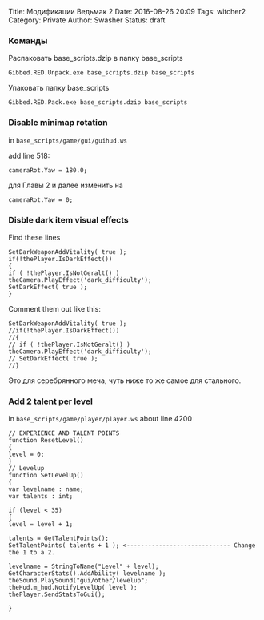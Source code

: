Title: Модификации Ведьмак 2
Date: 2016-08-26 20:09
Tags: witcher2
Category: Private
Author: Swasher
Status: draft

### Команды

Распаковать base_scripts.dzip в папку base_scripts

    Gibbed.RED.Unpack.exe base_scripts.dzip base_scripts

Упаковать папку base_scripts

    Gibbed.RED.Pack.exe base_scripts.dzip base_scripts

### Disable minimap rotation

in `base_scripts/game/gui/guihud.ws`

add line 518:

    cameraRot.Yaw = 180.0;
    
для Главы 2 и далее изменить на 

    cameraRot.Yaw = 0;
    
### Disble dark item visual effects

Find these lines

    SetDarkWeaponAddVitality( true );
    if(!thePlayer.IsDarkEffect())
    {
    if ( !thePlayer.IsNotGeralt() ) theCamera.PlayEffect('dark_difficulty');
    SetDarkEffect( true );
    }

Comment them out like this:

    SetDarkWeaponAddVitality( true );
    //if(!thePlayer.IsDarkEffect())
    //{
    // if ( !thePlayer.IsNotGeralt() ) theCamera.PlayEffect('dark_difficulty');
    // SetDarkEffect( true );
    //}

Это для серебрянного меча, чуть ниже то же самое для стального.

### Add 2 talent per level

in `base_scripts/game/player/player.ws` about line 4200

    // EXPERIENCE AND TALENT POINTS
    function ResetLevel()
    {
    level = 0;
    }
    // Levelup
    function SetLevelUp()
    {	
    var levelname : name;
    var talents : int;
    
    if (level < 35)
    {
    level = level + 1;
    
    talents = GetTalentPoints();
    SetTalentPoints( talents + 1 ); <----------------------------- Change the 1 to a 2.
    
    levelname = StringToName("Level" + level);
    GetCharacterStats().AddAbility( levelname );
    theSound.PlaySound("gui/other/levelup";
    theHud.m_hud.NotifyLevelUp( level );
    thePlayer.SendStatsToGui();
    
    }

